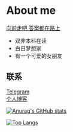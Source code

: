 # About me
<u> 向前走吧 答案都在路上 </u>

* 双非本科在读
* 白日梦想家
* 有一个可爱的女朋友


## 联系
[Telegram](https://t.me/VelproMe)  
[个人博客](https://wxylkxyzz.github.io/)


[![Anurag's GitHub stats](https://github-readme-stats.vercel.app/api?username=WxylkxyZz&show_icons=true&theme=panda)](https://github.com/anuraghazra/github-readme-stats)  

[![Top Langs](https://github-readme-stats.vercel.app/api/top-langs/?username=WxylkxyZz&layout=compact)](https://github.com/anuraghazra/github-readme-stats)

